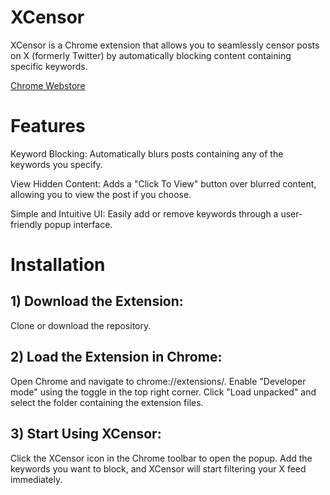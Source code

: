 # **XCensor**

XCensor is a Chrome extension that allows you to seamlessly censor posts on X (formerly Twitter) by automatically blocking content containing specific keywords.

[Chrome Webstore](https://chromewebstore.google.com/detail/xcensor/odhehppoocihfbiejakdhdpbgolcolae)

# **Features**

Keyword Blocking: Automatically blurs posts containing any of the keywords you specify.

View Hidden Content: Adds a "Click To View" button over blurred content, allowing you to view the post if you choose.

Simple and Intuitive UI: Easily add or remove keywords through a user-friendly popup interface.

# **Installation**

## 1) Download the Extension:

Clone or download the repository.

## 2) Load the Extension in Chrome:

Open Chrome and navigate to chrome://extensions/.
Enable "Developer mode" using the toggle in the top right corner.
Click "Load unpacked" and select the folder containing the extension files.

## 3) Start Using XCensor:

Click the XCensor icon in the Chrome toolbar to open the popup.
Add the keywords you want to block, and XCensor will start filtering your X feed immediately.
